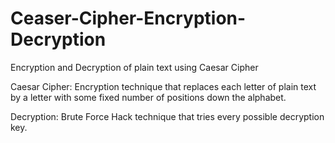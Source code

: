 # Ceaser-Cipher-Encryption-Decryption
Encryption and Decryption of plain text using Caesar Cipher

Caesar Cipher: Encryption technique that replaces each letter of plain text by a letter with some fixed number of positions down the alphabet.

Decryption: Brute Force Hack technique that tries every possible decryption key.
